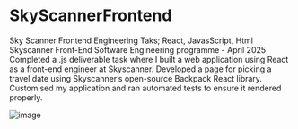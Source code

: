 # SkyScannerFrontend
Sky Scanner Frontend Engineering Taks; React, JavasScript, Html
Skyscanner Front-End Software Engineering  programme - April 2025
Completed a .js deliverable task where I built a web application using React as a front-end engineer at Skyscanner.
Developed a page for picking a travel date using Skyscanner’s open-source Backpack React library.
Customised my application and ran automated tests to ensure it rendered properly.


![image](https://github.com/user-attachments/assets/6da6eadd-719b-4684-b728-653ffe7e60a9)
